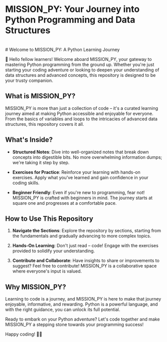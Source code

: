 <h1>MISSION_PY: Your Journey into Python Programming and Data Structures</h1>
<br>
# Welcome to MISSION_PY: A Python Learning Journey

🚀 Hello fellow learners! Welcome aboard MISSION_PY, your gateway to mastering Python programming from the ground up. Whether you're just starting your coding adventure or looking to deepen your understanding of data structures and advanced concepts, this repository is designed to be your trusty companion.

## What is MISSION_PY?

MISSION_PY is more than just a collection of code – it's a curated learning journey aimed at making Python accessible and enjoyable for everyone. From the basics of variables and loops to the intricacies of advanced data structures, this repository covers it all. 

## What's Inside?

- **Structured Notes**: Dive into well-organized notes that break down concepts into digestible bits. No more overwhelming information dumps; we're taking it step by step.

- **Exercises for Practice**: Reinforce your learning with hands-on exercises. Apply what you've learned and gain confidence in your coding skills.

- **Beginner Friendly**: Even if you're new to programming, fear not! MISSION_PY is crafted with beginners in mind. The journey starts at square one and progresses at a comfortable pace.

## How to Use This Repository

1. **Navigate the Sections**: Explore the repository by sections, starting from the fundamentals and gradually advancing to more complex topics.

2. **Hands-On Learning**: Don't just read – code! Engage with the exercises provided to solidify your understanding.

3. **Contribute and Collaborate**: Have insights to share or improvements to suggest? Feel free to contribute! MISSION_PY is a collaborative space where everyone's input is valued.

## Why MISSION_PY?

Learning to code is a journey, and MISSION_PY is here to make that journey enjoyable, informative, and rewarding. Python is a powerful language, and with the right guidance, you can unlock its full potential.

Ready to embark on your Python adventure? Let's code together and make MISSION_PY a stepping stone towards your programming success!

Happy coding! 🐍✨
